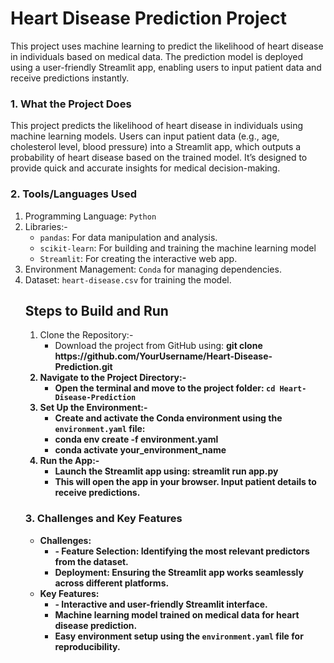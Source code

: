 <h1>Heart Disease Prediction Project</h1> 

<p>This project uses machine learning to predict the likelihood of heart disease in individuals based on medical data. The prediction model is deployed using a user-friendly Streamlit app, enabling users to input patient data and receive predictions instantly.</p>

<h3>1. What the Project Does</h3>
<p>This project predicts the likelihood of heart disease in individuals using machine learning models. Users can input patient data (e.g., age, cholesterol level, blood pressure) into a Streamlit app, which outputs a probability of heart disease based on the trained model. It’s designed to provide quick and accurate insights for medical decision-making.
</p>

<h3>2. Tools/Languages Used</h3>
<ol>
  <li>Programming Language: <code>Python</code></li>
  <li>Libraries:-
    <ul>
      <li><code>pandas</code>: For data manipulation and analysis.</li>
      <li><code>scikit-learn</code>: For building and training the machine learning model</li>
      <li><code>Streamlit</code>: For creating the interactive web app.</li>
    </ul>
  </li>
  <li>Environment Management: <code>Conda</code> for managing dependencies.</li>
  <li>Dataset: <code>heart-disease.csv</code> for training the model.</li>
</ol>
<ul>
<h2>Steps to Build and Run</h2>
<ol>  
  <li>
    Clone the Repository:-
    <ul>
      <li>Download the project from GitHub using: <strong>git clone https://github.com/YourUsername/Heart-Disease-Prediction.git</</strong</li>
    </ul>
  </li>
<li>
  Navigate to the Project Directory:-
  <ul>
    <li>Open the terminal and move to the project folder: <code>cd Heart-Disease-Prediction </code></li>
  </ul>
</li>
<li>
  Set Up the Environment:-
  <ul>
    <li>Create and activate the Conda environment using the <code>environment.yaml</code> file:</li>
    <li><strong>conda env create -f environment.yaml</strong></li>
    <li><strong>conda activate your_environment_name</strong></li>
  </ul>
</li>
<li>
  Run the App:-
  <ul>
    <li>Launch the Streamlit app using: <strong>streamlit run app.py</strong></li>
    <li>This will open the app in your browser. Input patient details to receive predictions.</li>
  </ul>
</li>
</ol>
<h3>3. Challenges and Key Features</h3>
<ul>
  <li>
    Challenges:
    <ul>
      <li>- <strong>Feature Selection</strong>: Identifying the most relevant predictors from the dataset.</li>
      <li><strong>Deployment</strong>: Ensuring the Streamlit app works seamlessly across different platforms.</li>
    </ul>
  </li>
  <li>
    Key Features:
    <ul>
      <li>- Interactive and user-friendly Streamlit interface.</li>
      <li>Machine learning model trained on medical data for heart disease prediction.</li>
      <li>Easy environment setup using the <code>environment.yaml</code> file for reproducibility.</li>
    </ul>
  </li>
</ul>
